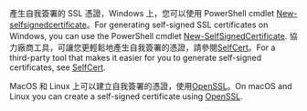 <span data-ttu-id="da0a3-101">產生自我簽署的 SSL 憑證，Windows 上，您可以使用 PowerShell cmdlet [New-selfsignedcertificate](/powershell/module/pkiclient/new-selfsignedcertificate?view=win10-ps)。</span><span class="sxs-lookup"><span data-stu-id="da0a3-101">For generating self-signed SSL certificates on Windows, you can use the PowerShell cmdlet [New-SelfSignedCertificate](/powershell/module/pkiclient/new-selfsignedcertificate?view=win10-ps).</span></span> <span data-ttu-id="da0a3-102">協力廠商工具，可讓您更輕鬆地產生自我簽署的憑證，請參閱[SelfCert](https://www.pluralsight.com/blog/software-development/selfcert-create-a-self-signed-certificate-interactively-gui-or-programmatically-in-net)。</span><span class="sxs-lookup"><span data-stu-id="da0a3-102">For a third-party tool that makes it easier for you to generate self-signed certificates, see [SelfCert](https://www.pluralsight.com/blog/software-development/selfcert-create-a-self-signed-certificate-interactively-gui-or-programmatically-in-net).</span></span>

<span data-ttu-id="da0a3-103">MacOS 和 Linux 上可以建立自我簽署的憑證，使用[OpenSSL](https://www.openssl.org/)。</span><span class="sxs-lookup"><span data-stu-id="da0a3-103">On macOS and Linux you can create a self-signed certificate using [OpenSSL](https://www.openssl.org/).</span></span>
